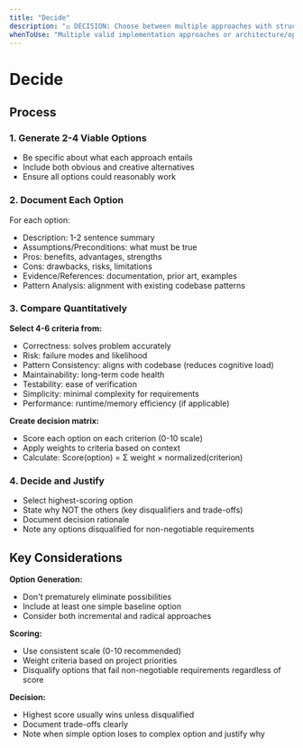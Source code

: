 ```yaml
---
title: "Decide"
description: "⚖️ DECISION: Choose between multiple approaches with structured trade-off analysis"
whenToUse: "Multiple valid implementation approaches or architecture/optimization decisions with trade-offs to evaluate"
---
```


# Decide

## Process

### 1. Generate 2-4 Viable Options
- Be specific about what each approach entails
- Include both obvious and creative alternatives
- Ensure all options could reasonably work

### 2. Document Each Option
For each option:
- Description: 1-2 sentence summary
- Assumptions/Preconditions: what must be true
- Pros: benefits, advantages, strengths
- Cons: drawbacks, risks, limitations
- Evidence/References: documentation, prior art, examples
- Pattern Analysis: alignment with existing codebase patterns

### 3. Compare Quantitatively
**Select 4-6 criteria from:**
- Correctness: solves problem accurately
- Risk: failure modes and likelihood
- Pattern Consistency: aligns with codebase (reduces cognitive load)
- Maintainability: long-term code health
- Testability: ease of verification
- Simplicity: minimal complexity for requirements
- Performance: runtime/memory efficiency (if applicable)

**Create decision matrix:**
- Score each option on each criterion (0-10 scale)
- Apply weights to criteria based on context
- Calculate: Score(option) = Σ weight × normalized(criterion)

### 4. Decide and Justify
- Select highest-scoring option
- State why NOT the others (key disqualifiers and trade-offs)
- Document decision rationale
- Note any options disqualified for non-negotiable requirements

## Key Considerations

**Option Generation:**
- Don't prematurely eliminate possibilities
- Include at least one simple baseline option
- Consider both incremental and radical approaches

**Scoring:**
- Use consistent scale (0-10 recommended)
- Weight criteria based on project priorities
- Disqualify options that fail non-negotiable requirements regardless of score

**Decision:**
- Highest score usually wins unless disqualified
- Document trade-offs clearly
- Note when simple option loses to complex option and justify why
